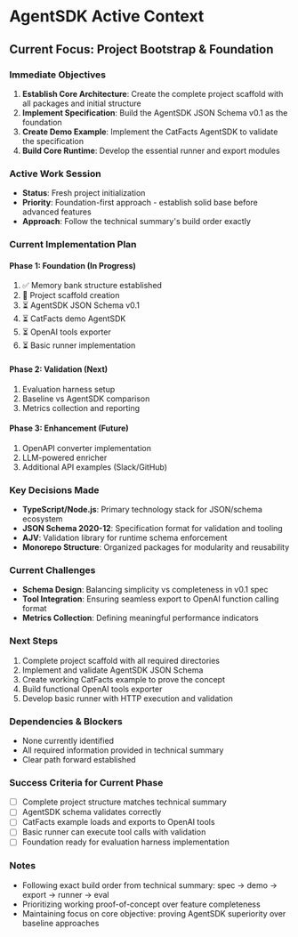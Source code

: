 # AgentSDK Active Context

## Current Focus: Project Bootstrap & Foundation

### Immediate Objectives

1. **Establish Core Architecture**: Create the complete project scaffold with all packages and initial structure
2. **Implement Specification**: Build the AgentSDK JSON Schema v0.1 as the foundation
3. **Create Demo Example**: Implement the CatFacts AgentSDK to validate the specification
4. **Build Core Runtime**: Develop the essential runner and export modules

### Active Work Session

- **Status**: Fresh project initialization
- **Priority**: Foundation-first approach - establish solid base before advanced features
- **Approach**: Follow the technical summary's build order exactly

### Current Implementation Plan

#### Phase 1: Foundation (In Progress)

1. ✅ Memory bank structure established
2. 🔄 Project scaffold creation
3. ⏳ AgentSDK JSON Schema v0.1
4. ⏳ CatFacts demo AgentSDK
5. ⏳ OpenAI tools exporter
6. ⏳ Basic runner implementation

#### Phase 2: Validation (Next)

1. Evaluation harness setup
2. Baseline vs AgentSDK comparison
3. Metrics collection and reporting

#### Phase 3: Enhancement (Future)

1. OpenAPI converter implementation
2. LLM-powered enricher
3. Additional API examples (Slack/GitHub)

### Key Decisions Made

- **TypeScript/Node.js**: Primary technology stack for JSON/schema ecosystem
- **JSON Schema 2020-12**: Specification format for validation and tooling
- **AJV**: Validation library for runtime schema enforcement
- **Monorepo Structure**: Organized packages for modularity and reusability

### Current Challenges

- **Schema Design**: Balancing simplicity vs completeness in v0.1 spec
- **Tool Integration**: Ensuring seamless export to OpenAI function calling format
- **Metrics Collection**: Defining meaningful performance indicators

### Next Steps

1. Complete project scaffold with all required directories
2. Implement and validate AgentSDK JSON Schema
3. Create working CatFacts example to prove the concept
4. Build functional OpenAI tools exporter
5. Develop basic runner with HTTP execution and validation

### Dependencies & Blockers

- None currently identified
- All required information provided in technical summary
- Clear path forward established

### Success Criteria for Current Phase

- [ ] Complete project structure matches technical summary
- [ ] AgentSDK schema validates correctly
- [ ] CatFacts example loads and exports to OpenAI tools
- [ ] Basic runner can execute tool calls with validation
- [ ] Foundation ready for evaluation harness implementation

### Notes

- Following exact build order from technical summary: spec → demo → export → runner → eval
- Prioritizing working proof-of-concept over feature completeness
- Maintaining focus on core objective: proving AgentSDK superiority over baseline approaches
